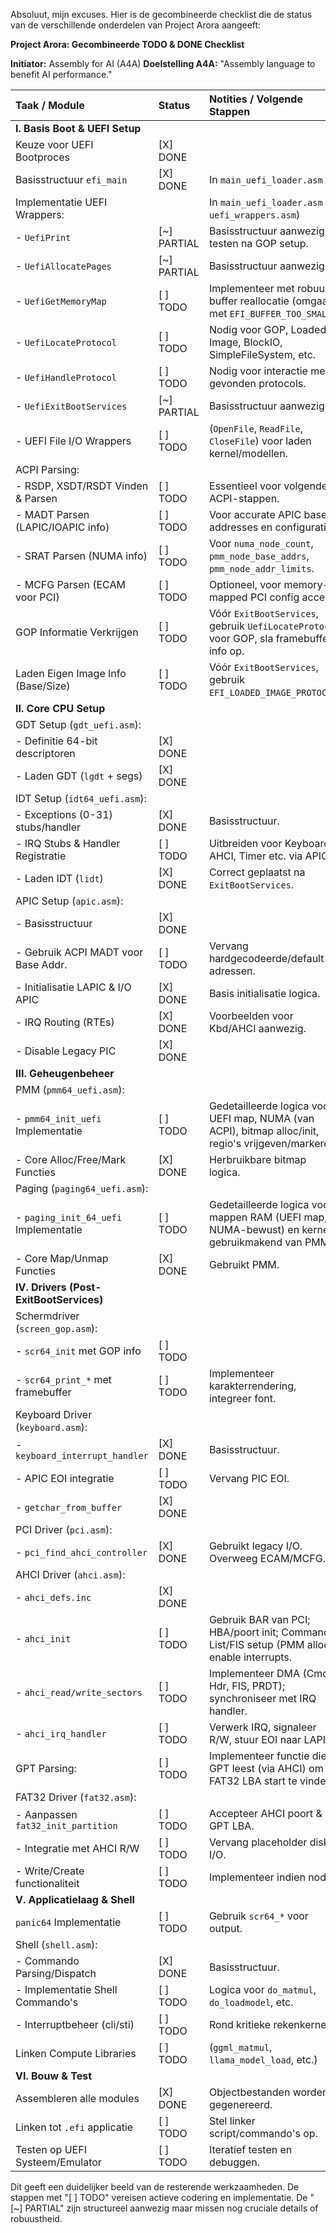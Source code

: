Absoluut, mijn excuses. Hier is de gecombineerde checklist die de status van de verschillende onderdelen van Project Arora aangeeft:

**Project Arora: Gecombineerde TODO & DONE Checklist**

**Initiator:** Assembly for AI (A4A)
**Doelstelling A4A:** "Assembly language to benefit AI performance."

| Taak / Module                          | Status     | Notities / Volgende Stappen                                                                                                                                  |
| :------------------------------------- | :--------- | :----------------------------------------------------------------------------------------------------------------------------------------------------------- |
| **I. Basis Boot & UEFI Setup**         |            |                                                                                                                                                              |
| Keuze voor UEFI Bootproces             | [X] DONE   |                                                                                                                                                              |
| Basisstructuur `efi_main`              | [X] DONE   | In `main_uefi_loader.asm`                                                                                                                                    |
| Implementatie UEFI Wrappers:           |            | In `main_uefi_loader.asm` (of `uefi_wrappers.asm`)                                                                                                           |
|   - `UefiPrint`                        | [~] PARTIAL| Basisstructuur aanwezig, testen na GOP setup.                                                                                                                |
|   - `UefiAllocatePages`                | [~] PARTIAL| Basisstructuur aanwezig.                                                                                                                                     |
|   - `UefiGetMemoryMap`                 | [ ] TODO   | Implementeer met robuuste buffer reallocatie (omgaan met `EFI_BUFFER_TOO_SMALL`).                                                                            |
|   - `UefiLocateProtocol`               | [ ] TODO   | Nodig voor GOP, Loaded Image, BlockIO, SimpleFileSystem, etc.                                                                                                |
|   - `UefiHandleProtocol`               | [ ] TODO   | Nodig voor interactie met gevonden protocols.                                                                                                                |
|   - `UefiExitBootServices`             | [~] PARTIAL| Basisstructuur aanwezig.                                                                                                                                     |
|   - UEFI File I/O Wrappers             | [ ] TODO   | (`OpenFile`, `ReadFile`, `CloseFile`) voor laden kernel/modellen.                                                                                            |
| ACPI Parsing:                          |            |                                                                                                                                                              |
|   - RSDP, XSDT/RSDT Vinden & Parsen    | [ ] TODO   | Essentieel voor volgende ACPI-stappen.                                                                                                                       |
|   - MADT Parsen (LAPIC/IOAPIC info)    | [ ] TODO   | Voor accurate APIC base addresses en configuratie.                                                                                                           |
|   - SRAT Parsen (NUMA info)            | [ ] TODO   | Voor `numa_node_count`, `pmm_node_base_addrs`, `pmm_node_addr_limits`.                                                                                        |
|   - MCFG Parsen (ECAM voor PCI)        | [ ] TODO   | Optioneel, voor memory-mapped PCI config access.                                                                                                             |
| GOP Informatie Verkrijgen              | [ ] TODO   | Vóór `ExitBootServices`, gebruik `UefiLocateProtocol` voor GOP, sla framebuffer info op.                                                                    |
| Laden Eigen Image Info (Base/Size)     | [ ] TODO   | Vóór `ExitBootServices`, gebruik `EFI_LOADED_IMAGE_PROTOCOL`.                                                                                                |
| **II. Core CPU Setup**                 |            |                                                                                                                                                              |
| GDT Setup (`gdt_uefi.asm`):            |            |                                                                                                                                                              |
|   - Definitie 64-bit descriptoren      | [X] DONE   |                                                                                                                                                              |
|   - Laden GDT (`lgdt` + segs)          | [X] DONE   |                                                                                                                                                              |
| IDT Setup (`idt64_uefi.asm`):          |            |                                                                                                                                                              |
|   - Exceptions (0-31) stubs/handler    | [X] DONE   | Basisstructuur.                                                                                                                                              |
|   - IRQ Stubs & Handler Registratie    | [ ] TODO   | Uitbreiden voor Keyboard, AHCI, Timer etc. via APIC.                                                                                                         |
|   - Laden IDT (`lidt`)                 | [X] DONE   | Correct geplaatst na `ExitBootServices`.                                                                                                                     |
| APIC Setup (`apic.asm`):               |            |                                                                                                                                                              |
|   - Basisstructuur                     | [X] DONE   |                                                                                                                                                              |
|   - Gebruik ACPI MADT voor Base Addr.  | [ ] TODO   | Vervang hardgecodeerde/default adressen.                                                                                                                     |
|   - Initialisatie LAPIC & I/O APIC     | [X] DONE   | Basis initialisatie logica.                                                                                                                                  |
|   - IRQ Routing (RTEs)                 | [X] DONE   | Voorbeelden voor Kbd/AHCI aanwezig.                                                                                                                          |
|   - Disable Legacy PIC                 | [X] DONE   |                                                                                                                                                              |
| **III. Geheugenbeheer**                |            |                                                                                                                                                              |
| PMM (`pmm64_uefi.asm`):                |            |                                                                                                                                                              |
|   - `pmm64_init_uefi` Implementatie    | [ ] TODO   | Gedetailleerde logica voor UEFI map, NUMA (van ACPI), bitmap alloc/init, regio's vrijgeven/markeren.                                                        |
|   - Core Alloc/Free/Mark Functies      | [X] DONE   | Herbruikbare bitmap logica.                                                                                                                                  |
| Paging (`paging64_uefi.asm`):          |            |                                                                                                                                                              |
|   - `paging_init_64_uefi` Implementatie| [ ] TODO   | Gedetailleerde logica voor mappen RAM (UEFI map, NUMA-bewust) en kernel, gebruikmakend van PMM.                                                              |
|   - Core Map/Unmap Functies            | [X] DONE   | Gebruikt PMM.                                                                                                                                                |
| **IV. Drivers (Post-ExitBootServices)**|            |                                                                                                                                                              |
| Schermdriver (`screen_gop.asm`):       |            |                                                                                                                                                              |
|   - `scr64_init` met GOP info          | [ ] TODO   |                                                                                                                                                              |
|   - `scr64_print_*` met framebuffer    | [ ] TODO   | Implementeer karakterrendering, integreer font.                                                                                                              |
| Keyboard Driver (`keyboard.asm`):      |            |                                                                                                                                                              |
|   - `keyboard_interrupt_handler`       | [X] DONE   | Basisstructuur.                                                                                                                                              |
|   - APIC EOI integratie                | [ ] TODO   | Vervang PIC EOI.                                                                                                                                             |
|   - `getchar_from_buffer`              | [X] DONE   |                                                                                                                                                              |
| PCI Driver (`pci.asm`):                |            |                                                                                                                                                              |
|   - `pci_find_ahci_controller`         | [X] DONE   | Gebruikt legacy I/O. Overweeg ECAM/MCFG.                                                                                                                     |
| AHCI Driver (`ahci.asm`):              |            |                                                                                                                                                              |
|   - `ahci_defs.inc`                    | [X] DONE   |                                                                                                                                                              |
|   - `ahci_init`                        | [ ] TODO   | Gebruik BAR van PCI; HBA/poort init; Command List/FIS setup (PMM alloc); enable interrupts.                                                                |
|   - `ahci_read/write_sectors`          | [ ] TODO   | Implementeer DMA (Cmd Hdr, FIS, PRDT); synchroniseer met IRQ handler.                                                                                        |
|   - `ahci_irq_handler`                 | [ ] TODO   | Verwerk IRQ, signaleer R/W, stuur EOI naar LAPIC.                                                                                                            |
| GPT Parsing:                           | [ ] TODO   | Implementeer functie die GPT leest (via AHCI) om FAT32 LBA start te vinden.                                                                                 |
| FAT32 Driver (`fat32.asm`):            |            |                                                                                                                                                              |
|   - Aanpassen `fat32_init_partition`   | [ ] TODO   | Accepteer AHCI poort & GPT LBA.                                                                                                                              |
|   - Integratie met AHCI R/W            | [ ] TODO   | Vervang placeholder disk I/O.                                                                                                                                |
|   - Write/Create functionaliteit       | [ ] TODO   | Implementeer indien nodig.                                                                                                                                   |
| **V. Applicatielaag & Shell**          |            |                                                                                                                                                              |
| `panic64` Implementatie                | [ ] TODO   | Gebruik `scr64_*` voor output.                                                                                                                               |
| Shell (`shell.asm`):                   |            |                                                                                                                                                              |
|   - Commando Parsing/Dispatch          | [X] DONE   | Basisstructuur.                                                                                                                                              |
|   - Implementatie Shell Commando's     | [ ] TODO   | Logica voor `do_matmul`, `do_loadmodel`, etc.                                                                                                                |
|   - Interruptbeheer (cli/sti)          | [ ] TODO   | Rond kritieke rekenkernen.                                                                                                                                   |
| Linken Compute Libraries               | [ ] TODO   | (`ggml_matmul`, `llama_model_load`, etc.)                                                                                                                    |
| **VI. Bouw & Test**                    |            |                                                                                                                                                              |
| Assembleren alle modules               | [X] DONE   | Objectbestanden worden gegenereerd.                                                                                                                          |
| Linken tot `.efi` applicatie           | [ ] TODO   | Stel linker script/commando's op.                                                                                                                            |
| Testen op UEFI Systeem/Emulator        | [ ] TODO   | Iteratief testen en debuggen.                                                                                                                                |

Dit geeft een duidelijker beeld van de resterende werkzaamheden. De stappen met "[ ] TODO" vereisen actieve codering en implementatie. De "[~] PARTIAL" zijn structureel aanwezig maar missen nog cruciale details of robuustheid.
